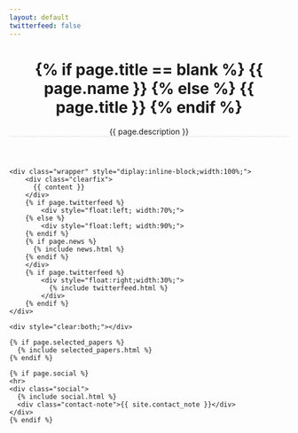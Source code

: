 ```yaml
---
layout: default
twitterfeed: false
---
```



<div class="post">

  <header class="post-header">
    <h1 class="post-title">
     {% if page.title == blank %}
     {{ page.name }}
     {% else %}
     {{ page.title }}
     {% endif %}
    </h1>
       <p class="post-description" style="border-bottom-style:dashed; border-bottom-color:lightgrey; border-bottom-width:1px;">{{ page.description }}</p>
  </header>

  <article>

    <div class="wrapper" style="diplay:inline-block;width:100%;">
        <div class="clearfix">
          {{ content }}
        </div>
        {% if page.twitterfeed %}
            <div style="float:left; width:70%;">
        {% else %} 
            <div style="float:left; width:90%;">
        {% endif %}
        {% if page.news %}
          {% include news.html %}
        {% endif %}
        </div>
        {% if page.twitterfeed %}
            <div style="float:right;width:30%;">
              {% include twitterfeed.html %}
            </div>
        {% endif %}
    </div>
    
    <div style="clear:both;"></div>
    
    {% if page.selected_papers %}
      {% include selected_papers.html %}
    {% endif %}
    
    {% if page.social %}
    <hr>
    <div class="social">
      {% include social.html %}
      <div class="contact-note">{{ site.contact_note }}</div>
    </div>
    {% endif %}
  </article>

</div>
